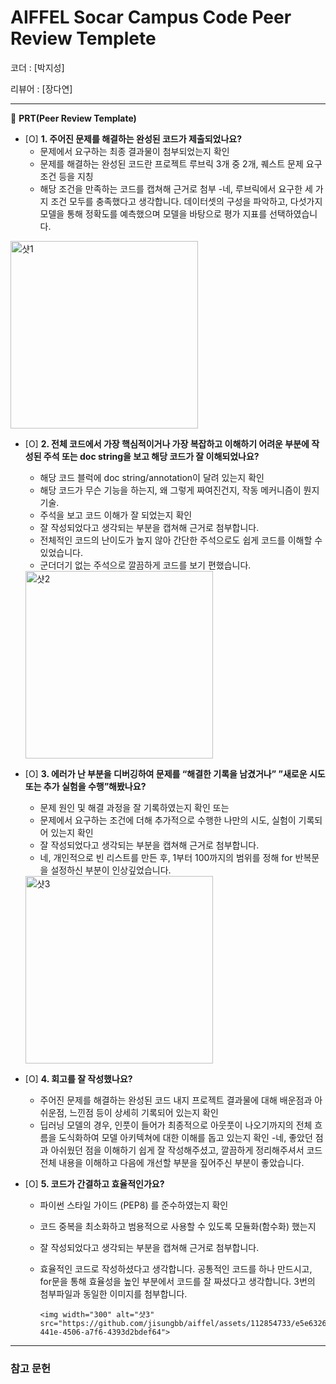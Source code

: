 # AIFFEL Socar Campus Code Peer Review Templete

코더 : [박지성]

리뷰어 : [장다연]

---

🔑 **PRT(Peer Review Template)**

- [O]  **1. 주어진 문제를 해결하는 완성된 코드가 제출되었나요?**
    - 문제에서 요구하는 최종 결과물이 첨부되었는지 확인
    - 문제를 해결하는 완성된 코드란 프로젝트 루브릭 3개 중 2개, 퀘스트 문제 요구조건 등을 지칭
    - 해당 조건을 만족하는 코드를 캡쳐해 근거로 첨부
    -네, 루브릭에서 요구한 세 가지 조건 모두를 충족했다고 생각합니다. 데이터셋의 구성을 파악하고, 다섯가지 모델을 통해 정확도를 예측했으며
모델을 바탕으로 평가 지표를 선택하였습니다.

<img width="300" alt="샷1" src="https://github.com/jisungbb/aiffel/assets/112854733/7ca4c175-7044-40b6-b190-78ae8509cc92">

    
- [O]  **2. 전체 코드에서 가장 핵심적이거나 가장 복잡하고 이해하기 어려운 부분에 작성된 
주석 또는 doc string을 보고 해당 코드가 잘 이해되었나요?**
    - 해당 코드 블럭에 doc string/annotation이 달려 있는지 확인
    - 해당 코드가 무슨 기능을 하는지, 왜 그렇게 짜여진건지, 작동 메커니즘이 뭔지 기술.
    - 주석을 보고 코드 이해가 잘 되었는지 확인
    - 잘 작성되었다고 생각되는 부분을 캡쳐해 근거로 첨부합니다.
    - 전체적인 코드의 난이도가 높지 않아 간단한 주석으로도 쉽게 코드를 이해할 수 있었습니다.
    - 군더더기 없는 주석으로 깔끔하게 코드를 보기 편했습니다.
     
    
  <img width="300" alt="샷2" src="https://github.com/jisungbb/aiffel/assets/112854733/4726d4cf-9f7c-49cb-91f6-63e7c7627d7c">

        
- [O]  **3. 에러가 난 부분을 디버깅하여 문제를 “해결한 기록을 남겼거나” 
”새로운 시도 또는 추가 실험을 수행”해봤나요?**
    - 문제 원인 및 해결 과정을 잘 기록하였는지 확인 또는
    - 문제에서 요구하는 조건에 더해 추가적으로 수행한 나만의 시도, 
    실험이 기록되어 있는지 확인
    - 잘 작성되었다고 생각되는 부분을 캡쳐해 근거로 첨부합니다.
    - 네, 개인적으로 빈 리스트를 만든 후, 1부터 100까지의 범위를 정해 for 반복문을 설정하신 부분이 인상깊었습니다.


  <img width="300" alt="샷3" src="https://github.com/jisungbb/aiffel/assets/112854733/56de4c9d-98ac-4a06-855a-a68acb515149">

        
- [O]  **4. 회고를 잘 작성했나요?**
    - 주어진 문제를 해결하는 완성된 코드 내지 프로젝트 결과물에 대해
    배운점과 아쉬운점, 느낀점 등이 상세히 기록되어 있는지 확인
    - 딥러닝 모델의 경우, 인풋이 들어가 최종적으로 아웃풋이 나오기까지의 전체 흐름을 도식화하여 모델 아키텍쳐에 대한 이해를 돕고 있는지 확인
    -네, 좋았던 점과 아쉬웠던 점을 이해하기 쉽게 잘 작성해주셨고, 깔끔하게 정리해주셔서 코드 전체 내용을 이해하고 다음에 개선할 부분을 짚어주신 부분이 좋았습니다.


- [O]  **5. 코드가 간결하고 효율적인가요?**
    - 파이썬 스타일 가이드 (PEP8) 를 준수하였는지 확인
    - 코드 중복을 최소화하고 범용적으로 사용할 수 있도록 모듈화(함수화) 했는지
    - 잘 작성되었다고 생각되는 부분을 캡쳐해 근거로 첨부합니다.
    - 효율적인 코드로 작성하셨다고 생각합니다. 공통적인 코드를 하나 만드시고, for문을 통해 효율성을 높인 부분에서 코드를 잘 짜셨다고 생각합니다.
          3번의 첨부파일과 동일한 이미지를 첨부합니다.
     
          
          <img width="300" alt="샷3" src="https://github.com/jisungbb/aiffel/assets/112854733/e5e63260-441e-4506-a7f6-4393d2bdef64">

      

---
### 참고 문헌
